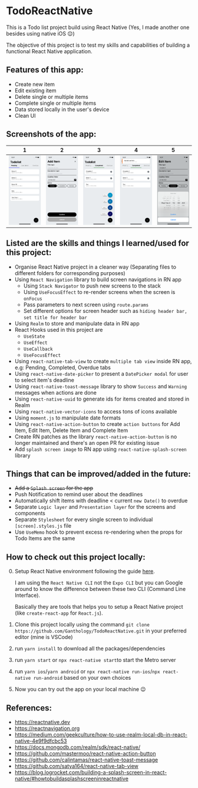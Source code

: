 # TodoReactNative
This is a Todo list project build using React Native (Yes, I made another one besides using native iOS 😌)

The objective of this project is to test my skills and capabilities of building a functional React Native application.

Features of this app:
-
- Create new item
- Edit existing item
- Delete single or multiple items
- Complete single or multiple items
- Data stored locally in the user's device
- Clean UI

Screenshots of the app:
- 

1 | 2 | 3 | 4 | 5 |
--- | --- | --- | --- |--- |
![Todo](https://raw.githubusercontent.com/Ganthology/TodoReactNative/main/screenshots/todo.png) | ![Action Button](https://raw.githubusercontent.com/Ganthology/TodoReactNative/main/screenshots/additem.png) | ![add item page](https://raw.githubusercontent.com/Ganthology/TodoReactNative/main/screenshots/actionbutton.png) | ![Toast Message](https://raw.githubusercontent.com/Ganthology/TodoReactNative/main/screenshots/toast.png) | ![Edit Item](https://raw.githubusercontent.com/Ganthology/TodoReactNative/main/screenshots/datepicker.png) |

Listed are the skills and things I learned/used for this project:
- 
- Organise React Native project in a cleaner way (Separating files to different folders for corresponding purposes)
- Using ```React Navigation``` library to build screen navigations in RN app
  - Using ```Stack Navigator``` to push new screens to the stack
  - Using ```UseFocusEffect``` to re-render screens when the screen is ```onFocus```
  - Pass parameters to next screen using ```route.params```
  - Set different options for screen header such as ```hiding header bar, set title for header bar```
- Using ```Realm``` to store and manipulate data in RN app
- React Hooks used in this project are
  - ```UseState```
  - ```UseEffect```
  - ```UseCallback```
  - ```UseFocusEffect```
- Using ```react-native-tab-view``` to create ```multiple tab view``` inside RN app, e.g: Pending, Completed, Overdue tabs
- Using ```react-native-date-picker``` to present a ```DatePicker modal``` for user to select item's deadline
- Using ```react-native-toast-message``` library to show ```Success``` and ```Warning``` messages when actions are done
- Using ```react-native-uuid``` to generate ids for items created and stored in Realm
- Using ```react-native-vector-icons``` to access tons of icons available
- Using ```moment.js``` to manipulate date formats
- Using ```react-native-action-button``` to create ```action buttons``` for Add Item, Edit Item, Delete Item and Complete Item
- Create RN patches as the library ```react-native-action-button``` is no longer maintained and there's an open PR for existing issue
- Add ```splash screen image``` to RN app using ```react-native-splash-screen``` library

Things that can be improved/added in the future:
- 
- ~~Add a ```Splash screen``` for the app~~
- Push Notification to remind user about the deadlines
- Automatically shift items with deadline < current ```new Date()``` to overdue
- Separate ```Logic layer``` and ```Presentation layer``` for the screens and components
- Separate ```Stylesheet``` for every single screen to individual ```[screen].styles.js``` file
- Use ```UseMemo``` hook to prevent excess re-rendering when the props for Todo Items are the same

How to check out this project locally:
- 
0. Setup React Native environment following the guide [here](https://reactnative.dev/docs/environment-setup).

   I am using the ```React Native CLI``` not the ```Expo CLI``` but you can Google around to know the difference between these two CLI (Command Line Interface). 
   
   Basically they are tools that helps you to setup a React Native project (like ```create-react-app``` for ```React.js```).
1. Clone this project locally using the command ```git clone https://github.com/Ganthology/TodoReactNative.git``` in your preferred editor (mine is VSCode)
2. run ```yarn install``` to download all the packages/dependencies
3. run ```yarn start``` or ```npx react-native start```to start the Metro server
4. run ```yarn ios```/```yarn android``` or ```npx react-native run-ios```/```npx react-native run-android``` based on your own choices
5. Now you can try out the app on your local machine 😉

References:
- 
- https://reactnative.dev
- https://reactnavigation.org
- https://medium.com/geekculture/how-to-use-realm-local-db-in-react-native-4e9f9dfcbc53
- https://docs.mongodb.com/realm/sdk/react-native/
- https://github.com/mastermoo/react-native-action-button
- https://github.com/calintamas/react-native-toast-message
- https://github.com/satya164/react-native-tab-view
- https://blog.logrocket.com/building-a-splash-screen-in-react-native/#howtobuildasplashscreeninreactnative
